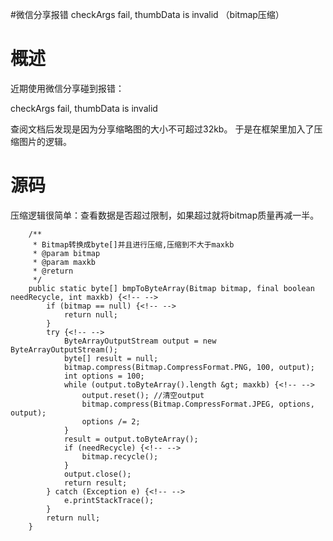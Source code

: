 #微信分享报错 checkArgs fail, thumbData is invalid （bitmap压缩）
# 概述

近期使用微信分享碰到报错：

>  
 checkArgs fail, thumbData is invalid 


查阅文档后发现是因为分享缩略图的大小不可超过32kb。 于是在框架里加入了压缩图片的逻辑。

# 源码

压缩逻辑很简单：查看数据是否超过限制，如果超过就将bitmap质量再减一半。

```
    /**
     * Bitmap转换成byte[]并且进行压缩,压缩到不大于maxkb
     * @param bitmap
     * @param maxkb
     * @return
     */
    public static byte[] bmpToByteArray(Bitmap bitmap, final boolean needRecycle, int maxkb) {<!-- -->
        if (bitmap == null) {<!-- -->
            return null;
        }
        try {<!-- -->
            ByteArrayOutputStream output = new ByteArrayOutputStream();
            byte[] result = null;
            bitmap.compress(Bitmap.CompressFormat.PNG, 100, output);
            int options = 100;
            while (output.toByteArray().length &gt; maxkb) {<!-- -->
                output.reset(); //清空output
                bitmap.compress(Bitmap.CompressFormat.JPEG, options, output);
                options /= 2;
            }
            result = output.toByteArray();
            if (needRecycle) {<!-- -->
                bitmap.recycle();
            }
            output.close();
            return result;
        } catch (Exception e) {<!-- -->
            e.printStackTrace();
        } 
        return null;
    }

```